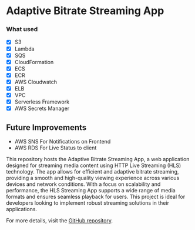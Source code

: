 # Adaptive Bitrate Streaming App

### What used

- [x] S3
- [x] Lambda
- [x] SQS
- [x] CloudFormation
- [x] ECS
- [x] ECR
- [x] AWS Cloudwatch
- [x] ELB
- [X] VPC
- [x] Serverless Framework
- [x] AWS Secrets Manager

## Future Improvements

- AWS SNS For Notifications on Frontend
- AWS RDS For Live Status to client 

This repository hosts the Adaptive Bitrate Streaming App, a web application designed for streaming media content using HTTP Live Streaming (HLS) technology. The app allows for efficient and adaptive bitrate streaming, providing a smooth and high-quality viewing experience across various devices and network conditions. With a focus on scalability and performance, the HLS Streaming App supports a wide range of media formats and ensures seamless playback for users. This project is ideal for developers looking to implement robust streaming solutions in their applications.

For more details, visit the [GitHub repository](https://github.com/shuklaritvik06/hls-streaming-app).

